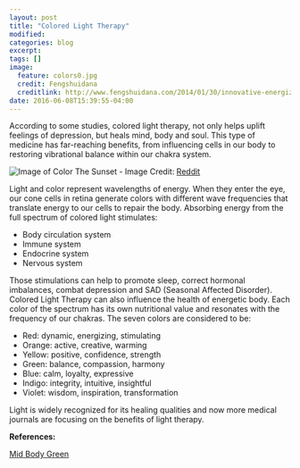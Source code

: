 ```yaml
---
layout: post
title: "Colored Light Therapy"
modified:
categories: blog
excerpt:
tags: []
image:
  feature: colors0.jpg
  credit: Fengshuidana
  creditlink: http://www.fengshuidana.com/2014/01/30/innovative-energizing-ways-to-work-with-color-therapy/
date: 2016-06-08T15:39:55-04:00
---
```


According to some studies, colored light therapy, not only helps uplift feelings of depression, but heals mind, body and soul. This type of medicine has far-reaching benefits, from influencing cells in our body to restoring vibrational balance within our chakra system.

![Image of Color](https://marinaorru.github.io/images/colortherapy.jpg)
The Sunset - Image Credit: [Reddit](http://www.reddit.com)

Light and color represent wavelengths of energy. When they enter the eye, our cone cells in retina generate colors with different wave frequencies that translate energy to our cells to repair the body. Absorbing energy from the full spectrum of colored light stimulates:

- Body circulation system
- Immune system
- Endocrine system
- Nervous system

Those stimulations can help to promote sleep, correct hormonal imbalances, combat depression and SAD (Seasonal Affected Disorder). Colored Light Therapy can also influence the health of energetic body. Each color of the spectrum has its own nutritional value and resonates with the frequency of our chakras. The seven colors are considered to be:

- Red: dynamic, energizing, stimulating
- Orange: active, creative, warming
- Yellow: positive, confidence, strength
- Green: balance, compassion, harmony
- Blue: calm, loyalty, expressive
- Indigo: integrity, intuitive, insightful
- Violet: wisdom, inspiration, transformation

Light is widely recognized for its healing qualities and now more medical journals are focusing on the benefits of light therapy.

**References:**

[Mid Body Green](http://www.mindbodygreen.com/0-6603/How-Light-Therapy-Can-Help-Your-Mood.html)


[jekyll-gh]: https://github.com/jekyll/jekyll
[jekyll]:    http://jekyllrb.com
